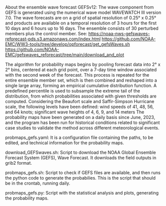 About the ensemble wave forecast GEFSv12:
The wave component from GEFS is generated using the numerical wave model WAVEWATCH III version 7.0.
The wave forecasts are on a grid of spatial resolution of 0.25° x 0.25° and products are available on a 
temporal resolution of 3 hours for the first 10 days and 6 hours up to 16 days. 
The ensemble consists of 30 perturbed members plus the control member. See:
https://noaa-nws-gefswaves-reforecast-pds.s3.amazonaws.com/index.html
https://github.com/NOAA-EMC/WW3-tools/tree/develop/opforecast/get_gefsWaves.sh
https://github.com/NOAA-EMC/gefswaves_reforecast/tree/main/download_and_plot

The algorithm for probability maps begins by pooling forecast data into 2° x 2° bins, centered at each grid point,
over a 7-day time window associated with the second week of the forecast. This process is repeated for the entire
ensemble member set, which is then combined and reshaped into a single large array, forming an empirical
cumulative distribution function. A predefined percentile is used to subsample the extreme tail of the
distribution, from which probabilities associated with given thresholds are computed. Considering the Beaufort scale 
and Saffir-Simpson Hurricane scale, the following levels have been defined: 
wind speeds of 41, 48, 56, and 64 knots; significant wave heights of 4, 6, 9, and 14 meters
The probability maps have been generated on a daily basis since June, 2023, and the program has been run for
historical conditions related to significant case studies to validate the method across different meteorological events.

probmaps_gefs.yaml:
It is a configuration file containing the paths, to be edited, and technical information for
the probability maps.

download_GEFSwaves.sh:
Script to download the NOAA Global Ensemble Forecast System (GEFS), Wave 
Forecast. It downloads the field outputs in grib2 format.

probmaps_gefs.sh:
Script to check if GEFS files are available, and then runs the python code
to generate the probabilies. This is the script that should be in the crontab,
running daily.

probmaps_gefs.py:
Script with the statistical analysis and plots, generating the probability maps.

